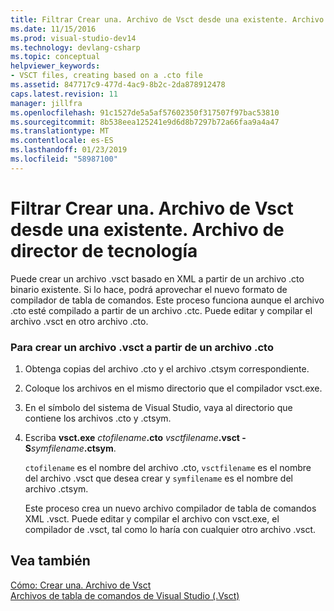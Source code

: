 ```yaml
---
title: Filtrar Crear una. Archivo de Vsct desde una existente. Archivo CTO | Documentos de Microsoft
ms.date: 11/15/2016
ms.prod: visual-studio-dev14
ms.technology: devlang-csharp
ms.topic: conceptual
helpviewer_keywords:
- VSCT files, creating based on a .cto file
ms.assetid: 847717c9-477d-4ac9-8b2c-2da878912478
caps.latest.revision: 11
manager: jillfra
ms.openlocfilehash: 91c1527de5a5af57602350f317507f97bac53810
ms.sourcegitcommit: 8b538eea125241e9d6d8b7297b72a66faa9a4a47
ms.translationtype: MT
ms.contentlocale: es-ES
ms.lasthandoff: 01/23/2019
ms.locfileid: "58987100"
---
```

# <a name="how-to-create-a-vsct-file-from-an-existing-cto-file"></a>Filtrar Crear una. Archivo de Vsct desde una existente. Archivo de director de tecnología
Puede crear un archivo .vsct basado en XML a partir de un archivo .cto binario existente. Si lo hace, podrá aprovechar el nuevo formato de compilador de tabla de comandos. Este proceso funciona aunque el archivo .cto esté compilado a partir de un archivo .ctc. Puede editar y compilar el archivo .vsct en otro archivo .cto.  
  
### <a name="to-create-a-vsct-file-from-a-cto-file"></a>Para crear un archivo .vsct a partir de un archivo .cto  
  
1.  Obtenga copias del archivo .cto y el archivo .ctsym correspondiente.  
  
2.  Coloque los archivos en el mismo directorio que el compilador vsct.exe.  
  
3.  En el símbolo del sistema de Visual Studio, vaya al directorio que contiene los archivos .cto y .ctsym.  
  
4.  Escriba **vsct.exe** _ctofilename_**.cto** _vsctfilename_**.vsct -S**_symfilename_**.ctsym**.  
  
     `ctofilename` es el nombre del archivo .cto, `vsctfilename` es el nombre del archivo .vsct que desea crear y `symfilename` es el nombre del archivo .ctsym.  
  
     Este proceso crea un nuevo archivo compilador de tabla de comandos XML .vsct. Puede editar y compilar el archivo con vsct.exe, el compilador de .vsct, tal como lo haría con cualquier otro archivo .vsct.  
  
## <a name="see-also"></a>Vea también  
 [Cómo: Crear una. Archivo de Vsct](../extensibility/internals/how-to-create-a-dot-vsct-file.md)   
 [Archivos de tabla de comandos de Visual Studio (.Vsct)](../extensibility/internals/visual-studio-command-table-dot-vsct-files.md)